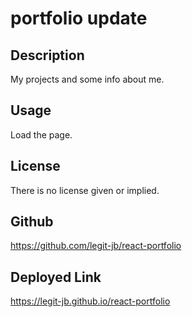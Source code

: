 # portfolio update

## Description
My projects and some info about me.

## Usage
Load the page.

## License
There is no license given or implied.

## Github
https://github.com/legit-jb/react-portfolio

## Deployed Link
https://legit-jb.github.io/react-portfolio
